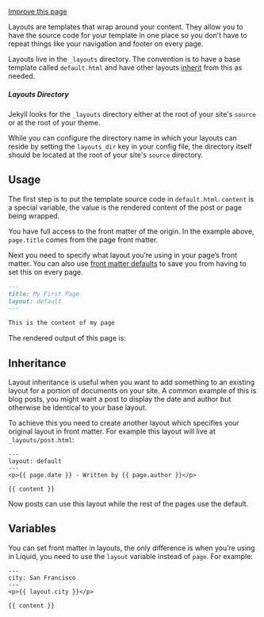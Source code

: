 [Improve this page](https://github.com/jekyll/jekyll/edit/master/docs/_docs/layouts.md)

Layouts are templates that wrap around your content. They allow you to have the source code for your template in one place so you don’t have to repeat things like your navigation and footer on every page.

Layouts live in the `_layouts` directory. The convention is to have a base template called `default.html` and have other layouts [inherit](https://jekyllrb.com/docs/layouts/#inheritance) from this as needed.

##### Layouts Directory

Jekyll looks for the `_layouts` directory either at the root of your site's `source` or at the root of your theme.

While you can configure the directory name in which your layouts can reside by setting the `layouts_dir` key in your config file, the directory itself should be located at the root of your site's `source` directory.

## Usage

The first step is to put the template source code in `default.html`. `content` is a special variable, the value is the rendered content of the post or page being wrapped.

You have full access to the front matter of the origin. In the example above, `page.title` comes from the page front matter.

Next you need to specify what layout you’re using in your page’s front matter. You can also use [front matter defaults](https://jekyllrb.com/docs/configuration/front-matter-defaults/) to save you from having to set this on every page.

```markdown
---
title: My First Page
layout: default
---

This is the content of my page
```

The rendered output of this page is:

## Inheritance

Layout inheritance is useful when you want to add something to an existing layout for a portion of documents on your site. A common example of this is blog posts, you might want a post to display the date and author but otherwise be identical to your base layout.

To achieve this you need to create another layout which specifies your original layout in front matter. For example this layout will live at `_layouts/post.html`:

```
---
layout: default
---
<p>{{ page.date }} - Written by {{ page.author }}</p>

{{ content }}
```

Now posts can use this layout while the rest of the pages use the default.

## Variables

You can set front matter in layouts, the only difference is when you’re using in Liquid, you need to use the `layout` variable instead of `page`. For example:

```
---
city: San Francisco
---
<p>{{ layout.city }}</p>

{{ content }}
```